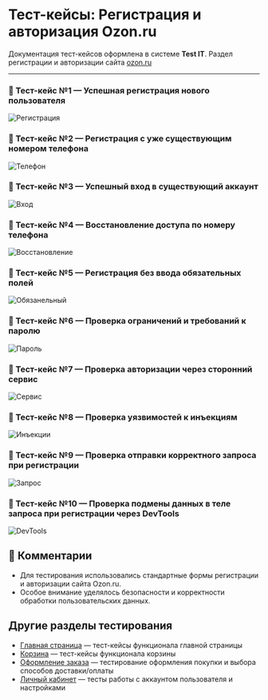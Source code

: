 # Тест-кейсы: Регистрация и авторизация Ozon.ru

Документация тест-кейсов оформлена в системе **Test IT**.
Раздел регистрации и авторизации сайта [ozon.ru](https://www.ozon.ru)

---

### 🔹 Тест-кейс №1 — Успешная регистрация нового пользователя
![Регистрация](screens/TestIt1.png)

### 🔹 Тест-кейс №2 — Регистрация с уже существующим номером телефона
![Телефон](screens/TestIt2.png)

### 🔹 Тест-кейс №3 — Успешный вход в существующий аккаунт
![Вход](screens/TestIt3.png)

### 🔹 Тест-кейс №4 — Восстановление доступа по номеру телефона
![Восстановление](screens/TestIt4.png)

### 🔹 Тест-кейс №5 — Регистрация без ввода обязательных полей
![Обязанельный](screens/TestIt5.png)

### 🔹 Тест-кейс №6 — Проверка ограничений и требований к паролю
![Пароль](screens/TestIt6.png)

### 🔹 Тест-кейс №7 — Проверка авторизации через сторонний сервис
![Сервис](screens/TestIt7.png)

### 🔹 Тест-кейс №8 — Проверка уязвимостей к инъекциям
![Инъекции](screens/TestIt8.png)

### 🔹 Тест-кейс №9 — Проверка отправки корректного запроса при регистрации
![Запрос](screens/TestIt9.png)

### 🔹 Тест-кейс №10 — Проверка подмены данных в теле запроса при регистрации через DevTools
![DevTools](screens/TestIt10.png)

## 💬 Комментарии

* Для тестирования использовались стандартные формы регистрации и авторизации сайта Ozon.ru.
* Особое внимание уделялось безопасности и корректности обработки пользовательских данных.

## Другие разделы тестирования

- [Главная страница](https://github.com/daniilg17/testing-website/blob/main/MainPageTR.md) — тест-кейсы функционала главной страницы  
- [Корзина](https://github.com/daniilg17/testing-website/blob/main/basketQase.md) — тест-кейсы функционала корзины  
- [Оформление заказа](https://github.com/daniilg17/testing-website/blob/main/orderQatouch.md) — тестирование оформления покупки и выбора способов доставки/оплаты  
- [Личный кабинет](https://github.com/daniilg17/testing-website/blob/main/profileTestiny.md) — тесты работы с аккаунтом пользователя и настройками
